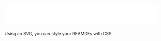 <h1 align="center">
  <img src="./images/name.svg" alt="Marton Lederer" />
</h1>

Using an SVG, you can style your REAMDEs with CSS.